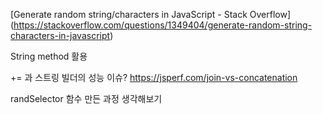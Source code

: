 [Generate random string/characters in JavaScript - Stack Overflow] (https://stackoverflow.com/questions/1349404/generate-random-string-characters-in-javascript)

String method 활용

+= 과 스트링 빌더의 성능 이슈?
https://jsperf.com/join-vs-concatenation

randSelector 함수 만든 과정 생각해보기

